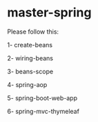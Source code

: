 # master-spring
Please follow this:

1- create-beans

2- wiring-beans

3- beans-scope

4- spring-aop

5- spring-boot-web-app

6- spring-mvc-thymeleaf
